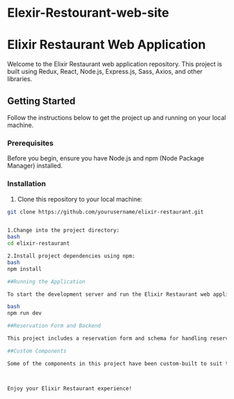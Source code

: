 # Elexir-Restourant-web-site

# Elixir Restaurant Web Application

Welcome to the Elixir Restaurant web application repository. This project is built using Redux, React, Node.js, Express.js, Sass, Axios, and other libraries.

## Getting Started

Follow the instructions below to get the project up and running on your local machine.

### Prerequisites

Before you begin, ensure you have Node.js and npm (Node Package Manager) installed.

### Installation

1. Clone this repository to your local machine:

```bash
git clone https://github.com/yourusername/elixir-restaurant.git


1.Change into the project directory:
bash
cd elixir-restaurant

2.Install project dependencies using npm:
bash
npm install

##Running the Application

To start the development server and run the Elixir Restaurant web application, use the following command:

bash
npm run dev

##Reservation Form and Backend

This project includes a reservation form and schema for handling reservations. The most of back end of the application has been  implemented by me.

##Custom Components

Some of the components in this project have been custom-built to suit the specific needs of the Elixir Restaurant web application.



Enjoy your Elixir Restaurant experience!


